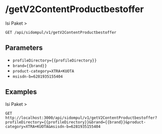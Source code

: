 # /getV2ContentProductbestoffer
Isi Paket &gt;


```
GET /api/sidompul/v1/getV2ContentProductbestoffer
```

## Parameters
- `profileDirectory={{profileDirectory}}` 
- `brand={{brand}}` 
- `product-category=XTRA+KUOTA` 
- `msisdn-b=6281935155404` 

## Examples

Isi Paket &gt;

```
GET http://localhost:3000/api/sidompul/v1/getV2ContentProductbestoffer?profileDirectory={{profileDirectory}}&brand={{brand}}&product-category=XTRA+KUOTA&msisdn-b=6281935155404


```

